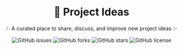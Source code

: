 <div align="center">

# 🚀 Project Ideas  

✨ A curated place to share, discuss, and improve new project ideas ✨  

![GitHub issues](https://img.shields.io/github/issues/https://github.com/yogendra-08/ideas?style=for-the-badge&color=blue)
![GitHub forks](https://img.shields.io/github/forks/<your-username>/<repo-name>?style=for-the-badge&color=yellow)
![GitHub stars](https://img.shields.io/github/stars/<your-username>/<repo-name>?style=for-the-badge&color=orange)
![GitHub license](https://img.shields.io/github/license/<your-username>/<repo-name>?style=for-the-badge&color=green)

</div>
